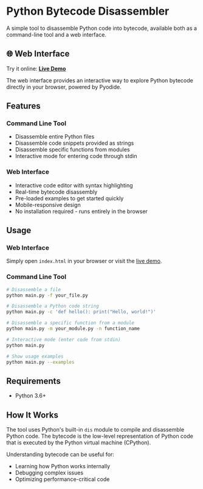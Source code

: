 # Python Bytecode Disassembler

A simple tool to disassemble Python code into bytecode, available both as a command-line tool and a web interface.

## 🌐 Web Interface

Try it online: **[Live Demo](https://sam1320.github.io/bytecode_disassembler)**

The web interface provides an interactive way to explore Python bytecode directly in your browser, powered by Pyodide.

## Features

### Command Line Tool
- Disassemble entire Python files
- Disassemble code snippets provided as strings
- Disassemble specific functions from modules
- Interactive mode for entering code through stdin

### Web Interface
- Interactive code editor with syntax highlighting
- Real-time bytecode disassembly
- Pre-loaded examples to get started quickly
- Mobile-responsive design
- No installation required - runs entirely in the browser

## Usage

### Web Interface
Simply open `index.html` in your browser or visit the [live demo](https://sam1320.github.io/bytecode_disassembler).

### Command Line Tool

```bash
# Disassemble a file
python main.py -f your_file.py

# Disassemble a Python code string
python main.py -c 'def hello(): print("Hello, world!")'

# Disassemble a specific function from a module
python main.py -m your_module.py -n function_name

# Interactive mode (enter code from stdin)
python main.py

# Show usage examples
python main.py --examples
```

## Requirements

- Python 3.6+

## How It Works

The tool uses Python's built-in `dis` module to compile and disassemble Python code. The bytecode is the low-level representation of Python code that is executed by the Python virtual machine (CPython).

Understanding bytecode can be useful for:
- Learning how Python works internally
- Debugging complex issues
- Optimizing performance-critical code 